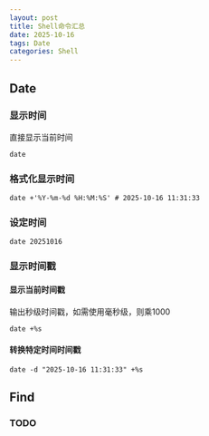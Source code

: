 ```yaml
---
layout: post
title: Shell命令汇总
date: 2025-10-16
tags: Date
categories: Shell
---
```


## Date

### 显示时间

直接显示当前时间

```shell
date
```

### 格式化显示时间

```shell
date +'%Y-%m-%d %H:%M:%S' # 2025-10-16 11:31:33
```

### 设定时间

```shell
date 20251016
```

### 显示时间戳

#### 显示当前时间戳

输出秒级时间戳，如需使用毫秒级，则乘1000

```shell
date +%s
```

#### 转换特定时间时间戳

```shell
date -d "2025-10-16 11:31:33" +%s
```

## Find

### TODO
